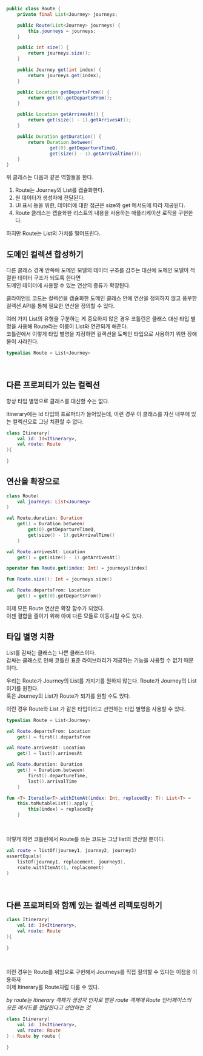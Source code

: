 ```java
public class Route {
    private final List<Journey> journeys;

    public Route(List<Journey> journeys) {
        this.journeys = journeys;
    }

    public int size() {
        return journeys.size();
    }

    public Journey get(int index) {
        return journeys.get(index);
    }

    public Location getDepartsFrom() {
        return get(0).getDepartsFrom();
    }

    public Location getArrivesAt() {
        return get(size() - 1).getArrivesAt();
    }

    public Duration getDuration() {
        return Duration.between(
                get(0).getDepartureTimeQ,
                get(size() - 1).getArrivalTime());
    }
}
```

위 클래스는 다음과 같은 역할들을 한다.

1. Route는 Journey의 List를 캡슐화한다.
2. 원 데이터가 생성자에 전달된다.
3. UI 표시 등을 위한, 데이터에 대한 접근은 size와 get 메서드에 따라 제공된다.
4. Route 클래스는 캡슐화한 리스트의 내용을 사용하는 애플리케이션 로직을 구현한다.

하지만 Route는 List<Journey>의 가치를 떨어뜨린다.

## 도메인 컬렉션 합성하기

다른 클래스 경계 안쪽에 도메인 모델의 데이터 구조를 감추는 대신에 도메인 모델이 적절한 데이터 구조가 되도록 한다면 <br>
도메인 데이터에 사용할 수 있는 연산의 종류가 확장된다.

클라이언트 코드는 컬렉션을 캡슐화한 도메인 클래스 안에 연산을 정의하지 않고 풍부한 컬렉션 API를 통해 필요한 연산을 정의할 수 있다.

여러 가지 List<Journey>의 유형을 구분하는 게 중요하지 않은 경우 코틀린은 클래스 대신 타입 별명을 사용해 Route라는 이름이 List<Journey>와 연관되게 해준다. <br>
코틀린에서 이렇게 타입 별명을 지정하면 컬렉션을 도메인 타입으로 사용하기 위한 장애물이 사라진다.

```kt
typealias Route = List<Journey>
```

<br>

## 다른 프로퍼티가 있는 컬렉션

항상 타입 별명으로 클래스를 대신할 수는 없다.

Itinerary에는 Id 타입의 프로퍼티가 들어있는데, 이런 경우 이 클래스를 자신 내부에 있는 컬렉션으로 그냥 치환할 수 없다. 

```kt
class Itinerary(
    val id: Id<Itinerary>, 
    val route: Route
){
    
}
```

## 연산을 확장으로

```kt
class Route(
    val journeys: List<Journey>
)

val Route.duration: Duration
    get() = Duration.between(
        get(0).getDepartureTimeQ,
        get(size() - 1).getArrivalTime()
    )

val Route.arrivesAt: Location
    get() = get(size() - 1).getArrivesAt()

operator fun Route.get(index: Int) = journeys[index]

fun Route.size(): Int = journeys.size()

val Route.departsFrom: Location
    get() = get(0).getDepartsFrom()
```

이제 모든 Route 연산은 확장 함수가 되었다. <br>
이젠 결합을 줄이기 위해 아예 다른 모듈로 이동시킬 수도 있다.

## 타입 별명 치환

List를 감싸는 클래스는 나쁜 클래스이다. <br>
감싸는 클래스로 인해 코틀린 표준 라이브러리가 제공하는 기능을 사용할 수 없기 때문이다.

우리는 Route가 Journey의 List를 가지기를 원하지 않는다. Route가 Journey의 List이기를 원한다. <br>
혹은 Journey의 List가 Route가 되기를 원할 수도 있다.

이런 경우 Route와 List<Journey> 가 같은 타입이라고 선언하는 타입 별명을 사용할 수 있다.

```kt
typealias Route = List<Journey>

val Route.departsFrom: Location
    get() = first().departsFrom

val Route.arrivesAt: Location
    get() = last().arrivesAt

val Route.duration: Duration
    get() = Duration.between(
        first().departureTime,
        last().arrivalTime
    )

fun <T> Iterable<T>.withItemAt(index: Int, replacedBy: T): List<T> =
    this.toMutableList().apply {
        this[index] = replacedBy
    }
```

<br>

이렇게 하면 코틀린에서 Route를 쓰는 코드는 그냥 list의 연산일 뿐이다.

```kt
val route = listOf(journey1, journey2, journey3) 
assertEquals(
    listOf(journey1, replacement, journey3),
    route.withItemAt(1, replacement) 
)
```

<br>

## 다른 프로퍼티와 함께 있는 컬렉션 리팩토링하기

```kt
class Itinerary(
    val id: Id<Itinerary>, 
    val route: Route
){
    
}
```

<br>

이런 경우는 Route를 위임으로 구현해서 Journeys를 직접 질의할 수 있다는 이점을 이용하자 <br>
이제 Itinerary를 Route처럼 다룰 수 있다.


*by route는 Itinerary 객체가 생성자 인자로 받은 route 객체에 Route 인터페이스의 모든 메서드를 전달한다고 선언하는 것*

```kt
class Itinerary(
    val id: Id<Itinerary>, 
    val route: Route
) : Route by route {
    
}
```


